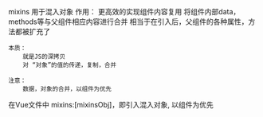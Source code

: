 mixins 用于混入对象
    作用：
        更高效的实现组件内容复用
        将组件内部data，methods等与父组件相应内容进行合并
        相当于在引入后，父组件的各种属性，方法都被扩充了

    本质：
        就是JS的深拷贝
        对 “对象”的值的传递，复制，合并

    注意：
        数据，对象的合并，以组件为优先
<script>
    export const mixinsObj = {
        data(){
           return {
             msg:"什么是成长"
           }
        },
        methods: {
            const test = () =>{
                console.log("什么是成长")
            }
        }
    }
</script>

在Vue文件中
mixins:[mixinsObj]，即引入混入对象, 以组件为优先